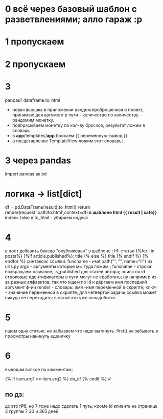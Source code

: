 # 0 всё через базовый шаблон с разветвлениями; алло гараж :р
# 1 пропускаем
# 2 пропускаем
# 3
pandas? dataframe.to_html
* новая вьюшка в приложении рандом проброшенная в проект, принимающая аргумент в пути - количество
по количеству - рандомим монетку.
* подбрасываем монетку по кол-ву бросков; результат ложим в словарь
* в __app__/templates/__app__ бросаем {{ переменную-вывод }}
* в представление TemplateView ложим этот словарь; 
# 3 через pandas
import pandas as pd
# логика -> list[dict] 
df = pd.DataFrame(result).to_html()
return render(request,'path/to.html',context=df)
**в шаблоне html {{ result | safe}}**
index= false в to_html - убираем индекс
# 4 
в пост добавить булево "опубликован"
в шаблоне : h1: статьи
{%for i in posts%} {%if article.published%}: <a>title</a> {% else %}  title {% endif %} {% endfor %}
синтаксис ссылки: <a href="{% url 'funcname' args %}"> </a> funcname - имя path("", "", name="!!") из urls.py args - аргументы которые мы туда ложим ; funcname - строка!
возвращаем название, is_published для статей автора; поиск по id
строковые идентификаторы в пути могут не сработать; ну например из-за разных алфавитов; так что ищем по id и дёргаем имя
последний аргумент ф-ии render - словарь: имя -имя переменной в скрипте; ключ - значение переменной в скрипте;
для четвёртой задачи ссылка может никуда не переходить; в пятой это уже понадобится
# 5
ищем одну статью; не забываем что надо вытянуть .first()
не забывать в просмотры накинуть еденичку
# 6
выводим всякое по комментам;

{% if item.arg1 >= item.arg2 %} do_it! {%   endif %} #

## по дз:
дз это №8, но 7 тоже надо сделать
1 путь; кроме id клиента
на странице 3 группы 7 30 и 365 дней